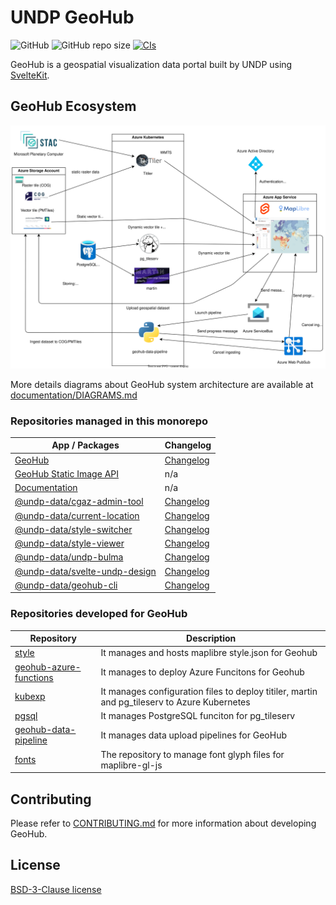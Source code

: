 # UNDP GeoHub

![GitHub](https://img.shields.io/github/license/undp-data/geohub)
![GitHub repo size](https://img.shields.io/github/repo-size/undp-data/geohub)
[![CIs](https://github.com/UNDP-Data/geohub/actions/workflows/ci.yml/badge.svg)](https://github.com/UNDP-Data/geohub/actions/workflows/ci.yml)

GeoHub is a geospatial visualization data portal built by UNDP using [SvelteKit](https://kit.svelte.dev/).

## GeoHub Ecosystem

![geohub.svg](./documentation/diagrams/geohub.svg)

More details diagrams about GeoHub system architecture are available at [documentation/DIAGRAMS.md](./documentation/DIAGRAMS.md)

### Repositories managed in this monorepo

| App / Packages                                                   | Changelog                                               |
| ---------------------------------------------------------------- | ------------------------------------------------------- |
| [GeoHub](./sites/geohub/)                                        | [Changelog](./sites/geohub/CHANGELOG.md)                |
| [GeoHub Static Image API](./sites/static-image-api/)             | n/a                                                     |
| [Documentation](./documentation/)                                | n/a                                                     |
| [@undp-data/cgaz-admin-tool](./packages/cgaz-admin-tool/)        | [Changelog](./packages/cgaz-admin-tool/CHANGELOG.md)    |
| [@undp-data/current-location](./packages/current-location/)      | [Changelog](./packages/current-location/CHANGELOG.md)   |
| [@undp-data/style-switcher](./packages/style-switcher/)          | [Changelog](./packages/style-switcher/CHANGELOG.md)     |
| [@undp-data/style-viewer](./packages/style-viewer/)              | [Changelog](./packages/cstyle-viewer/CHANGELOG.md)      |
| [@undp-data/undp-bulma](./packages/undp-bulma/)                  | [Changelog](./packages/undp-bulma/CHANGELOG.md)         |
| [@undp-data/svelte-undp-design](./packages/svelte-undp-designn/) | [Changelog](./packages/svelte-undp-design/CHANGELOG.md) |
| [@undp-data/geohub-cli](./packages/geohub-cli/)                  | [Changelog](./packages/geohub-cli/CHANGELOG.md)         |

### Repositories developed for GeoHub

| Repository                                                                    | Description                                                                                  |
| ----------------------------------------------------------------------------- | -------------------------------------------------------------------------------------------- |
| [style](https://github.com/UNDP-Data/style)                                   | It manages and hosts maplibre style.json for Geohub                                          |
| [geohub-azure-functions](https://github.com/UNDP-Data/geohub-azure-functions) | It manages to deploy Azure Funcitons for Geohub                                              |
| [kubexp](https://github.com/UNDP-Data/kubexp)                                 | It manages configuration files to deploy titiler, martin and pg_tileserv to Azure Kubernetes |
| [pgsql](https://github.com/UNDP-Data/pgsql)                                   | It manages PostgreSQL funciton for pg_tileserv                                               |
| [geohub-data-pipeline](https://github.com/UNDP-Data/geohub-data-pipeline)     | It manages data upload pipelines for GeoHub                                                  |
| [fonts](https://github.com/UNDP-Data/fonts)                                   | The repository to manage font glyph files for maplibre-gl-js                                 |

## Contributing

Please refer to [CONTRIBUTING.md](./CONTRIBUTING.md) for more information about developing GeoHub.

## License

[BSD-3-Clause license](./LICENSE)
